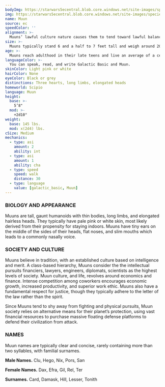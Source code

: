 ```yaml
---
bodyImg: https://starwars5ecentral.blob.core.windows.net/site-images/species/species_Muun.png
img: https://starwars5ecentral.blob.core.windows.net/site-images/species/species_Muun.png
name: Muun
source: ec
speedColor: ''
alignment: >-
  Muuns’ lawful culture nature causes them to tend toward lawful balanced, though there are exceptions.
size: >-
  Muuns typically stand 6 and a half to 7 feet tall and weigh around 200 lbs. Regardless of your position in that range, your size is Medium.
age: >-
  Muuns reach adulthood in their late teens and live an average of a century.
languageColor: >-
  You can speak, read, and write Galactic Basic and Muun. 
skinColor: Light pink or white
hairColor: None
eyeColor: Black or grey
distinctions: Three hearts, long limbs, elongated heads
homeworld: Scipio
language: Muun
height:
  base: >-
    5’8"
  mod: >-
    +2d10"
weight:
  base: 145 lbs.
  mod: x(2d4) lbs.
cSize: Medium
mechanics:
  - type: asi
    amount: 2
    ability: int
  - type: asi
    amount: 1
    ability: cha
  - type: speed
    speed: walk
    distance: 30
  - type: language
    value: [galactic_basic, Muun]
---
```

### BIOLOGY AND APPEARANCE
Muuns are tall, gaunt humanoids with thin bodies, long limbs, and elongated hairless heads. They typically have pale pink or white skin, most likely derived from their propensity for staying indoors. Muuns have tiny ears on the middle of the sides of their heads, flat noses, and slim mouths which leads to a commonly nasally voice.

### SOCIETY AND CULTURE
Muuns believe in tradition, with an established culture based on intelligence and merit. A class-based hierarchy, Muuns consider the the intellectual pursuits   financiers, lawyers, engineers, diplomats, scientists   as the highest levels of society. Muun culture, and life, revolves around economics and finance. Intense competition among coworkers encourages economic growth, increased productivity, and superior work ethic. Muuns also have a fundamental respect for justice, though they typically adhere to the letter of the law rather than the spirit.

Since Muuns tend to shy away from fighting and physical pursuits, Muun society relies on alternative means for their planet’s protection, using vast financial resources to purchase massive floating defense platforms to defend their civilization from attack.

### NAMES
Muun names are typically clear and concise, rarely containing more than two syllables, with familial surnames.

__Male Names.__ Clu, Hego, Nix, Pors, San

__Female Names.__ Dax, Efra, Gil, Rel, Ter

__Surnames.__ Card, Damask, Hill, Lesser, Tonith



    
